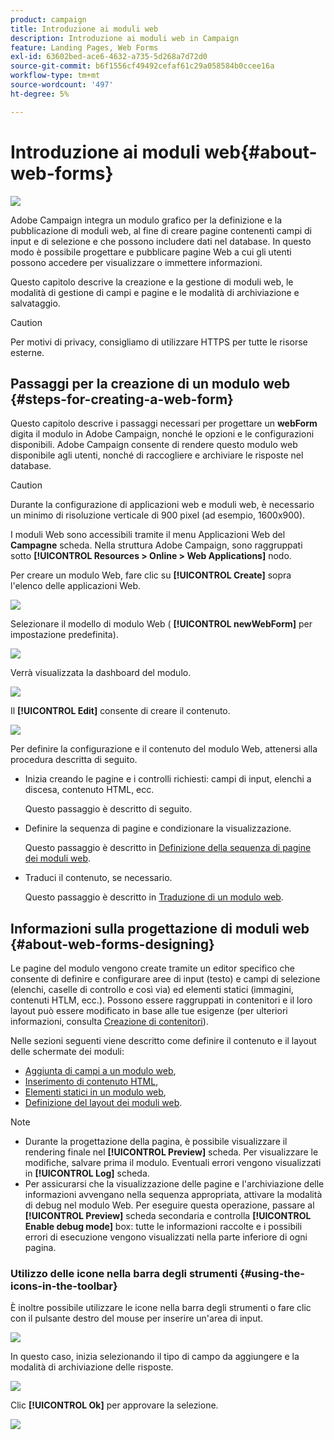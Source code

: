 ```yaml
---
product: campaign
title: Introduzione ai moduli web
description: Introduzione ai moduli web in Campaign
feature: Landing Pages, Web Forms
exl-id: 63602bed-ace6-4632-a735-5d268a7d72d0
source-git-commit: b6f1556cf49492cefaf61c29a058584b0ccee16a
workflow-type: tm+mt
source-wordcount: '497'
ht-degree: 5%

---
```


# Introduzione ai moduli web{#about-web-forms}

![](../../assets/common.svg)

Adobe Campaign integra un modulo grafico per la definizione e la pubblicazione di moduli web, al fine di creare pagine contenenti campi di input e di selezione e che possono includere dati nel database. In questo modo è possibile progettare e pubblicare pagine Web a cui gli utenti possono accedere per visualizzare o immettere informazioni.

Questo capitolo descrive la creazione e la gestione di moduli web, le modalità di gestione di campi e pagine e le modalità di archiviazione e salvataggio.

>[!CAUTION]
>
>Per motivi di privacy, consigliamo di utilizzare HTTPS per tutte le risorse esterne.

## Passaggi per la creazione di un modulo web {#steps-for-creating-a-web-form}

Questo capitolo descrive i passaggi necessari per progettare un **webForm** digita il modulo in Adobe Campaign, nonché le opzioni e le configurazioni disponibili. Adobe Campaign consente di rendere questo modulo web disponibile agli utenti, nonché di raccogliere e archiviare le risposte nel database.

>[!CAUTION]
>
>Durante la configurazione di applicazioni web e moduli web, è necessario un minimo di risoluzione verticale di 900 pixel (ad esempio, 1600x900).

I moduli Web sono accessibili tramite il menu Applicazioni Web del **Campagne** scheda. Nella struttura Adobe Campaign, sono raggruppati sotto **[!UICONTROL Resources > Online > Web Applications]** nodo.

Per creare un modulo Web, fare clic su **[!UICONTROL Create]** sopra l&#39;elenco delle applicazioni Web.

![](assets/webapp_create_new.png)

Selezionare il modello di modulo Web ( **[!UICONTROL newWebForm]** per impostazione predefinita).

![](assets/s_ncs_admin_survey_select_template.png)

Verrà visualizzata la dashboard del modulo.

![](assets/webapp_empty_dashboard.png)

Il **[!UICONTROL Edit]** consente di creare il contenuto.

![](assets/webapp_edit_tab.png)

Per definire la configurazione e il contenuto del modulo Web, attenersi alla procedura descritta di seguito.

* Inizia creando le pagine e i controlli richiesti: campi di input, elenchi a discesa, contenuto HTML, ecc.

   Questo passaggio è descritto di seguito.

* Definire la sequenza di pagine e condizionare la visualizzazione.

   Questo passaggio è descritto in [Definizione della sequenza di pagine dei moduli web](defining-web-forms-page-sequencing.md).

* Traduci il contenuto, se necessario.

   Questo passaggio è descritto in [Traduzione di un modulo web](translating-a-web-form.md).

## Informazioni sulla progettazione di moduli web {#about-web-forms-designing}

Le pagine del modulo vengono create tramite un editor specifico che consente di definire e configurare aree di input (testo) e campi di selezione (elenchi, caselle di controllo e così via) ed elementi statici (immagini, contenuti HTLM, ecc.). Possono essere raggruppati in contenitori e il loro layout può essere modificato in base alle tue esigenze (per ulteriori informazioni, consulta [Creazione di contenitori](defining-web-forms-layout.md#creating-containers)).

Nelle sezioni seguenti viene descritto come definire il contenuto e il layout delle schermate dei moduli:

* [Aggiunta di campi a un modulo web](adding-fields-to-a-web-form.md),
* [Inserimento di contenuto HTML](static-elements-in-a-web-form.md#inserting-html-content),
* [Elementi statici in un modulo web](static-elements-in-a-web-form.md),
* [Definizione del layout dei moduli web](defining-web-forms-layout.md).

>[!NOTE]
>
>* Durante la progettazione della pagina, è possibile visualizzare il rendering finale nel **[!UICONTROL Preview]** scheda. Per visualizzare le modifiche, salvare prima il modulo. Eventuali errori vengono visualizzati in **[!UICONTROL Log]** scheda.
>* Per assicurarsi che la visualizzazione delle pagine e l&#39;archiviazione delle informazioni avvengano nella sequenza appropriata, attivare la modalità di debug nel modulo Web. Per eseguire questa operazione, passare al **[!UICONTROL Preview]** scheda secondaria e controlla **[!UICONTROL Enable debug mode]** box: tutte le informazioni raccolte e i possibili errori di esecuzione vengono visualizzati nella parte inferiore di ogni pagina.
>


### Utilizzo delle icone nella barra degli strumenti {#using-the-icons-in-the-toolbar}

È inoltre possibile utilizzare le icone nella barra degli strumenti o fare clic con il pulsante destro del mouse per inserire un&#39;area di input.

![](assets/s_ncs_admin_webform_add_selection.png)

In questo caso, inizia selezionando il tipo di campo da aggiungere e la modalità di archiviazione delle risposte.

![](assets/s_ncs_admin_webform_select_storage.png)

Clic **[!UICONTROL Ok]** per approvare la selezione.

![](assets/s_ncs_admin_webform_confirm_storage.png)

